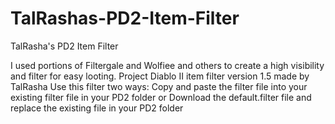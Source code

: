 # TalRashas-PD2-Item-Filter
TalRasha's PD2 Item Filter

I used portions of Filtergale and Wolfiee and others to create a high visibility and filter for easy looting.
Project Diablo II item filter version 1.5 made by TalRasha
Use this filter two ways:
Copy and paste the filter file into your existing filter file in your PD2 folder or
Download the default.filter file and replace the existing file in your PD2 folder
